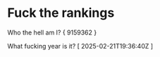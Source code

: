# Fuck the rankings

Who the hell am I?
{ 9159362 }

What fucking year is it?
[ 2025-02-21T19:36:40Z ]
